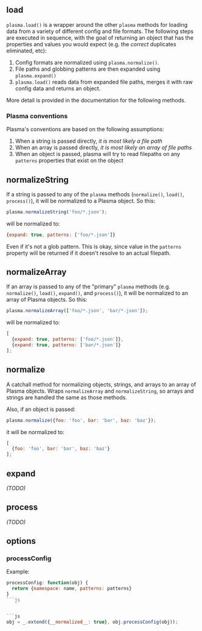 ## load

`plasma.load()` is a wrapper around the other `plasma` methods for loading data from a variety of different config and file formats. The following steps are executed in sequence, with the goal of returning an object that has the properties and values you would expect (e.g. the _correct_ duplicates eliminated, etc):

1. Config formats are normalized using `plasma.normalize()`.
1. File paths and globbing patterns are then expanded using `plasma.expand()`
1. `plasma.load()` reads data from expanded file paths, merges it with raw config data and returns an object.

More detail is provided in the documentation for the following methods.

### Plasma conventions

Plasma's conventions are based on the following assumptions:

1. When a string is passed directly, _it is most likely a file path_
1. When an array is passed directly, _it is most likely an array of file paths_
1. When an object is passed, plasma will try to read filepaths on any `patterns` properties that exist on the object

## normalizeString
If a string is passed to any of the `plasma` methods (`normalize()`, `load()`, `process()`), it will be normalized to a Plasma object. So this:

```js
plasma.normalizeString('foo/*.json');
```

will be normalized to:

```js
{expand: true, patterns: ['foo/*.json']}
```
Even if it's not a glob pattern. This is okay, since value in the `patterns` property will be returned if it doesn't resolve to an actual filepath.


## normalizeArray
If an array is passed to any of the "primary" `plasma` methods (e.g. `normalize()`, `load()`, `expand()`, and `process()`), it will be normalized to an array of Plasma objects. So this:

```js
plasma.normalizeArray(['foo/*.json', 'bar/*.json']);
```

will be normalized to:

```js
[
  {expand: true, patterns: ['foo/*.json']},
  {expand: true, patterns: ['bar/*.json']}
];
```

## normalize
A catchall method for normalizing objects, strings, and arrays to an array of Plasma objects. Wraps `normalizeArray` and `normalizeString`, so arrays and strings are handled the same as those methods.

Also, if an object is passed:

```js
plasma.normalize({foo: 'foo', bar: 'bar', baz: 'baz'});
```

it will be normalized to:

```js
[
  {foo: 'foo', bar: 'bar', baz: 'baz'}
];
```

## expand

_(TODO)_

## process

_(TODO)_

## options

### processConfig

Example:

```js
processConfig: function(obj) {
  return {namespace: name, patterns: patterns}
}
```js


```js
obj = _.extend({__normalized__: true}, obj.processConfig(obj));
```
